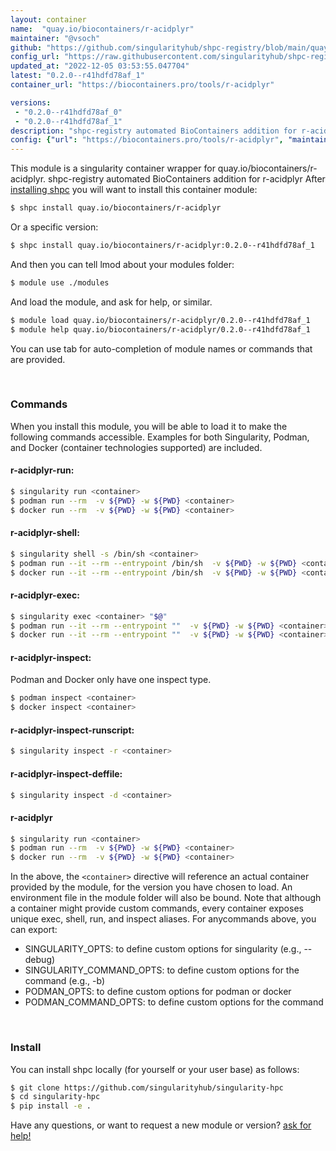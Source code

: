 ```yaml
---
layout: container
name:  "quay.io/biocontainers/r-acidplyr"
maintainer: "@vsoch"
github: "https://github.com/singularityhub/shpc-registry/blob/main/quay.io/biocontainers/r-acidplyr/container.yaml"
config_url: "https://raw.githubusercontent.com/singularityhub/shpc-registry/main/quay.io/biocontainers/r-acidplyr/container.yaml"
updated_at: "2022-12-05 03:53:55.047704"
latest: "0.2.0--r41hdfd78af_1"
container_url: "https://biocontainers.pro/tools/r-acidplyr"

versions:
 - "0.2.0--r41hdfd78af_0"
 - "0.2.0--r41hdfd78af_1"
description: "shpc-registry automated BioContainers addition for r-acidplyr"
config: {"url": "https://biocontainers.pro/tools/r-acidplyr", "maintainer": "@vsoch", "description": "shpc-registry automated BioContainers addition for r-acidplyr", "latest": {"0.2.0--r41hdfd78af_1": "sha256:c9c8ad610a9cc354fa3cfb93b0a46623d6d7431b1113ce6fe5d6507b20b88c50"}, "tags": {"0.2.0--r41hdfd78af_0": "sha256:3d3d96c8325669aa2724e505f174ed2e4aa957c6e0ef174d6289b1b7c8b52cd1", "0.2.0--r41hdfd78af_1": "sha256:c9c8ad610a9cc354fa3cfb93b0a46623d6d7431b1113ce6fe5d6507b20b88c50"}, "docker": "quay.io/biocontainers/r-acidplyr"}
---
```


This module is a singularity container wrapper for quay.io/biocontainers/r-acidplyr.
shpc-registry automated BioContainers addition for r-acidplyr
After [installing shpc](#install) you will want to install this container module:


```bash
$ shpc install quay.io/biocontainers/r-acidplyr
```

Or a specific version:

```bash
$ shpc install quay.io/biocontainers/r-acidplyr:0.2.0--r41hdfd78af_1
```

And then you can tell lmod about your modules folder:

```bash
$ module use ./modules
```

And load the module, and ask for help, or similar.

```bash
$ module load quay.io/biocontainers/r-acidplyr/0.2.0--r41hdfd78af_1
$ module help quay.io/biocontainers/r-acidplyr/0.2.0--r41hdfd78af_1
```

You can use tab for auto-completion of module names or commands that are provided.

<br>

### Commands

When you install this module, you will be able to load it to make the following commands accessible.
Examples for both Singularity, Podman, and Docker (container technologies supported) are included.

#### r-acidplyr-run:

```bash
$ singularity run <container>
$ podman run --rm  -v ${PWD} -w ${PWD} <container>
$ docker run --rm  -v ${PWD} -w ${PWD} <container>
```

#### r-acidplyr-shell:

```bash
$ singularity shell -s /bin/sh <container>
$ podman run --it --rm --entrypoint /bin/sh  -v ${PWD} -w ${PWD} <container>
$ docker run --it --rm --entrypoint /bin/sh  -v ${PWD} -w ${PWD} <container>
```

#### r-acidplyr-exec:

```bash
$ singularity exec <container> "$@"
$ podman run --it --rm --entrypoint ""  -v ${PWD} -w ${PWD} <container> "$@"
$ docker run --it --rm --entrypoint ""  -v ${PWD} -w ${PWD} <container> "$@"
```

#### r-acidplyr-inspect:

Podman and Docker only have one inspect type.

```bash
$ podman inspect <container>
$ docker inspect <container>
```

#### r-acidplyr-inspect-runscript:

```bash
$ singularity inspect -r <container>
```

#### r-acidplyr-inspect-deffile:

```bash
$ singularity inspect -d <container>
```



#### r-acidplyr

```bash
$ singularity run <container>
$ podman run --rm  -v ${PWD} -w ${PWD} <container>
$ docker run --rm  -v ${PWD} -w ${PWD} <container>
```


In the above, the `<container>` directive will reference an actual container provided
by the module, for the version you have chosen to load. An environment file in the
module folder will also be bound. Note that although a container
might provide custom commands, every container exposes unique exec, shell, run, and
inspect aliases. For anycommands above, you can export:

 - SINGULARITY_OPTS: to define custom options for singularity (e.g., --debug)
 - SINGULARITY_COMMAND_OPTS: to define custom options for the command (e.g., -b)
 - PODMAN_OPTS: to define custom options for podman or docker
 - PODMAN_COMMAND_OPTS: to define custom options for the command

<br>

### Install

You can install shpc locally (for yourself or your user base) as follows:

```bash
$ git clone https://github.com/singularityhub/singularity-hpc
$ cd singularity-hpc
$ pip install -e .
```

Have any questions, or want to request a new module or version? [ask for help!](https://github.com/singularityhub/singularity-hpc/issues)